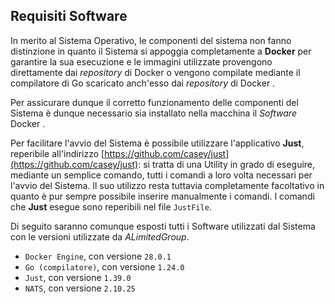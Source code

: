 ## Requisiti Software

In merito al Sistema Operativo, le componenti del sistema non fanno distinzione in quanto il Sistema si appoggia completamente a **Docker**<!--raw-typst#super("G")--> per garantire la sua esecuzione e le immagini utilizzate provengono direttamente dai _repository_<!--raw-typst#super("G")--> di Docker o vengono compilate mediante il compilatore di Go scaricato anch'esso dai _repository_<!--raw-typst#super("G")--> di Docker<!--raw-typst#super("G")--> .

Per assicurare dunque il corretto funzionamento delle componenti del Sistema è dunque necessario sia installato nella macchina il _Software_ Docker<!--raw-typst#super("G")--> .

Per facilitare l'avvio del Sistema è possibile utilizzare l'applicativo **Just**, reperibile all'indirizzo [https://github.com/casey/just](https://github.com/casey/just): si tratta di una Utility in grado di eseguire, mediante un semplice comando, tutti i comandi a loro volta necessari per l'avvio del Sistema.
Il suo utilizzo resta tuttavia completamente facoltativo in quanto è pur sempre possibile inserire manualmente i comandi.
I comandi che **Just** esegue sono reperibili nel file `JustFile`.

Di seguito saranno comunque esposti tutti i Software utilizzati dal Sistema con le versioni utilizzate da _ALimitedGroup_.

<!--typst-begin-exclude-->
  - `Docker Engine`, con versione `28.0.1`
  - `Go (compilatore)`, con versione `1.24.0`
  - `Just`, con versione `1.39.0`
  - `NATS`, con versione `2.10.25`
<!--typst-end-exclude-->

<!--raw-typst

#figure(
  table(
    fill: (x, y) => if (y == 0) {
      rgb("#800080")
    } else if (calc.gcd(y, 2) == 2) {
      rgb("#bf7fbf")
    } else {
      rgb("#d8b2d8")
    },
    columns: (1fr, 1fr),
    align: center,
    table.header(
      text(12pt, fill: white)[*Software*],
      text(12pt, fill: white)[*Versione*],
    ),
    "Docker Engine","28.0.1",
    "Just","1.39.0",
    "Go (compilatore)","1.24.0",
    "NATS","2.10.25",
  ),
  caption: [Elenco dei _Software_ utilizzati e loro versioni]
)

-->